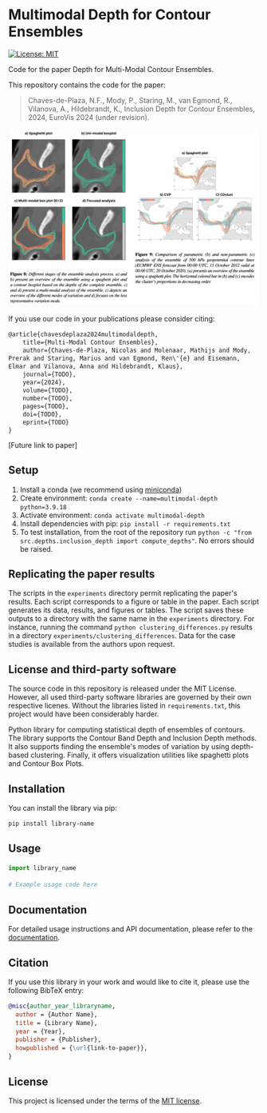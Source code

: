 # Multimodal Depth for Contour Ensembles

[![License: MIT](https://img.shields.io/badge/License-MIT-yellow.svg)](https://opensource.org/licenses/MIT)

Code for the paper Depth for Multi-Modal Contour Ensembles.

This repository contains the code for the paper:
> Chaves-de-Plaza, N.F., Mody, P., Staring, M., van Egmond, R., Vilanova, A., Hildebrandt, K., Inclusion Depth for Contour Ensembles, 2024, EuroVis 2024 (under revision).

![figs 8 and 9 of the paper](fig-header.png)

If you use our code in your publications please consider citing:
```
@article{chavesdeplaza2024multimodaldepth,
    title={Multi-Modal Contour Ensembles},
    author={Chaves-de-Plaza, Nicolas and Molenaar, Mathijs and Mody, Prerak and Staring, Marius and van Egmond, Ren\'{e} and Eisemann, Elmar and Vilanova, Anna and Hildebrandt, Klaus},
    journal={TODO},
    year={2024},
    volume={TODO},
    number={TODO},
    pages={TODO},    
    doi={TODO},
    eprint={TODO}
}
```

[Future link to paper]

## Setup
1. Install a conda (we recommend using [miniconda](https://docs.conda.io/projects/miniconda/en/latest/))
2. Create environment: `conda create --name=multimodal-depth python=3.9.18`
3. Activate environment: `conda activate multimodal-depth`
4. Install dependencies with pip: `pip install -r requirements.txt`
5. To test installation, from the root of the repository run `python -c "from src.depths.inclusion_depth import compute_depths"`. No errors should be raised.

## Replicating the paper results
The scripts in the `experiments` directory permit replicating the paper's results.
Each script corresponds to a figure or table in the paper. Each script generates its data, results, and figures or tables. The script saves these outputs to a directory with the same name in the `experiments` directory. For instance, running the command `python clustering_differences.py` results in a directory `experiments/clustering_differences`.
Data for the case studies is available from the authors upon request. 

## License and third-party software
The source code in this repository is released under the MIT License. However, all used third-party software libraries are governed by their own respective licenes. Without the libraries listed in `requirements.txt`, this project would have been considerably harder.











Python library for computing statistical depth of ensembles of contours. The library supports the Contour Band Depth and Inclusion Depth methods. It also supports finding the ensemble's modes of variation by using depth-based clustering. Finally, it offers visualization utilities like spaghetti plots and Contour Box Plots. 

## Installation

You can install the library via pip:

```bash
pip install library-name
```

## Usage

```python
import library_name

# Example usage code here
```

## Documentation

For detailed usage instructions and API documentation, please refer to the [documentation](https://link-to-documentation).

## Citation

If you use this library in your work and would like to cite it, please use the following BibTeX entry:

```bibtex
@misc{author_year_libraryname,
  author = {Author Name},
  title = {Library Name},
  year = {Year},
  publisher = {Publisher},
  howpublished = {\url{link-to-paper}},
}
```

## License

This project is licensed under the terms of the [MIT license](LICENSE).